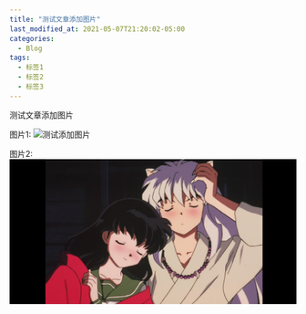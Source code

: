 ```yaml
---
title: "测试文章添加图片"
last_modified_at: 2021-05-07T21:20:02-05:00
categories:
  - Blog
tags:
  - 标签1
  - 标签2
  - 标签3
---
```


测试文章添加图片 

图片1:
 ![测试添加图片](https://ss0.bdstatic.com/70cFvHSh_Q1YnxGkpoWK1HF6hhy/it/u=233301930,3031623456&fm=11&gp=0.jpg)
 
图片2:
 ![测试添加图片](images/犬夜叉.png)